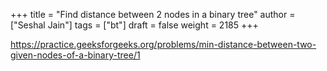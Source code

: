 +++
title = "Find distance between 2 nodes in a binary tree"
author = ["Seshal Jain"]
tags = ["bt"]
draft = false
weight = 2185
+++

<https://practice.geeksforgeeks.org/problems/min-distance-between-two-given-nodes-of-a-binary-tree/1>
